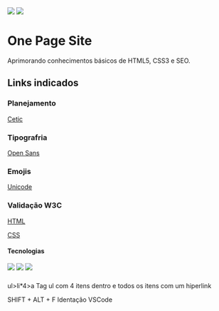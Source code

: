 
<img src="https://img.shields.io/website-up-down-green-red/http/cv.lbesson.qc.to.svg" rel="icon website status">

<img src="https://img.shields.io/github/license/lucascosta0011/OnePageSite.svg" rel="icon licence">


# One Page Site

Aprimorando conhecimentos básicos de HTML5, CSS3 e SEO.

## Links indicados

### Planejamento
[Cetic](https://cetic.br/)
### Tipografria
[Open Sans](https://fonts.google.com/specimen/Open+Sans?query=Open)
### Emojis
[Unicode](https://home.unicode.org/)

### Validação W3C
[HTML](https://validator.w3.org/)

[CSS](https://jigsaw.w3.org/css-validator/)

#### Tecnologias
<img src="https://img.shields.io/badge/HTML5-E34F26?style=for-the-badge&logo=html5&logoColor=white" rel="icon HTML5">
<img src="https://img.shields.io/badge/CSS-239120?&style=for-the-badge&logo=css3&logoColor=white" rel="icon CSS3">
<img src="https://img.shields.io/badge/Visual_Studio_Code-0078D4?style=for-the-badge&logo=visual%20studio%20code&logoColor=white" rel="icon VSCode">

#####

ul>li*4>a Tag ul com 4 itens dentro e todos os itens com um hiperlink

SHIFT + ALT + F Identação VSCode
